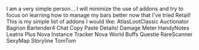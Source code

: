 I am a very simple person... I will minimize the use of addons and try to focus on learning how to manage my bars better now that I've tried Retail!
This is my simple list of addons I would like:
AtlasLootClassic
Auctionator
Bagnon
Bartender4
Chat Copy Paste
Details! Damage Meter
HandyNotes
Leatrix Plus
Nova Instance Tracker
Nova World Buffs
Questie
RareScanner
SexyMap
Storyline
TomTom
